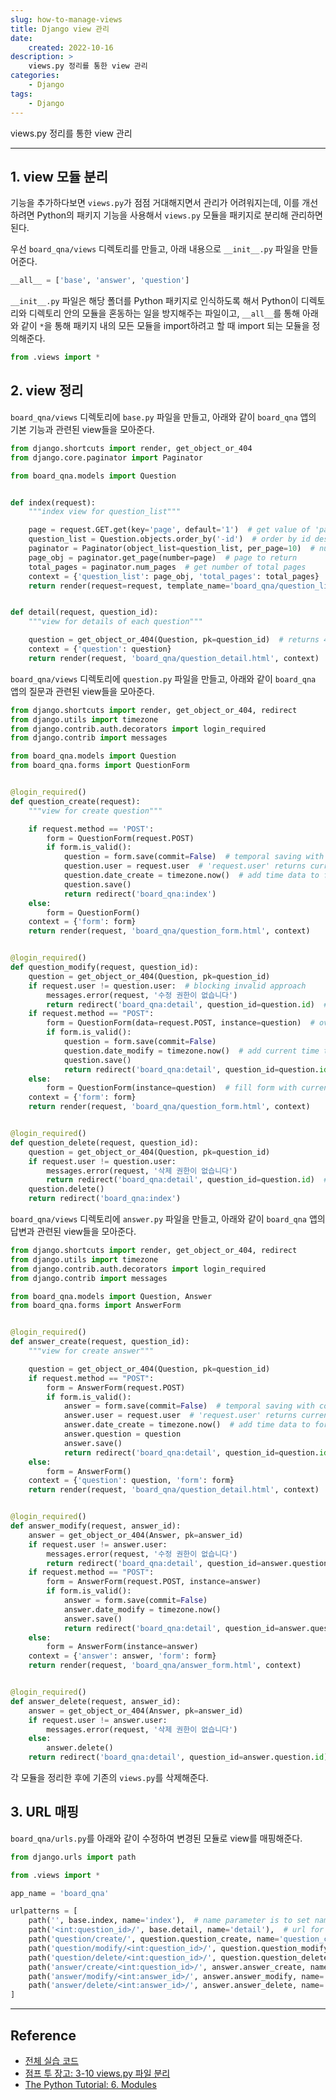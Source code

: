 ```yaml
---
slug: how-to-manage-views
title: Django view 관리
date:
    created: 2022-10-16
description: >
    views.py 정리를 통한 view 관리
categories:
    - Django
tags:
    - Django
---
```


views.py 정리를 통한 view 관리  

<!-- more -->

---

## 1. view 모듈 분리

기능을 추가하다보면 `views.py`가 점점 거대해지면서 관리가 어려워지는데, 이를 개선하려면 Python의 패키지 기능을 사용해서 `views.py` 모듈을 패키지로 분리해 관리하면 된다.  

우선 `board_qna/views` 디렉토리를 만들고, 아래 내용으로 `__init__.py` 파일을 만들어준다.  

```python title="__init__.py"
__all__ = ['base', 'answer', 'question']
```

`__init__.py` 파일은 해당 폴더를 Python 패키지로 인식하도록 해서 Python이 디렉토리와 디렉토리 안의 모듈을 혼동하는 일을 방지해주는 파일이고, `__all__`를 통해 아래와 같이 `*`을 통해 패키지 내의 모든 모듈을 import하려고 할 때 import 되는 모듈을 정의해준다.  

```python title="__init__.py"
from .views import *
```

## 2. view 정리

`board_qna/views` 디렉토리에 `base.py` 파일을 만들고, 아래와 같이 `board_qna` 앱의 기본 기능과 관련된 view들을 모아준다.  

```python title="base.py"
from django.shortcuts import render, get_object_or_404
from django.core.paginator import Paginator

from board_qna.models import Question


def index(request):
    """index view for question_list"""

    page = request.GET.get(key='page', default='1')  # get value of 'page' from HTTP Request
    question_list = Question.objects.order_by('-id')  # order by id desc
    paginator = Paginator(object_list=question_list, per_page=10)  # number of object per page
    page_obj = paginator.get_page(number=page)  # page to return
    total_pages = paginator.num_pages  # get number of total pages
    context = {'question_list': page_obj, 'total_pages': total_pages}  # total_page is for template filter
    return render(request=request, template_name='board_qna/question_list.html', context=context)


def detail(request, question_id):
    """view for details of each question"""

    question = get_object_or_404(Question, pk=question_id)  # returns 404 instead of 500 when requested not existing question_id
    context = {'question': question}
    return render(request, 'board_qna/question_detail.html', context)
```

`board_qna/views` 디렉토리에 `question.py` 파일을 만들고, 아래와 같이 `board_qna` 앱의 질문과 관련된 view들을 모아준다.  

```python title="question.py"
from django.shortcuts import render, get_object_or_404, redirect
from django.utils import timezone
from django.contrib.auth.decorators import login_required
from django.contrib import messages

from board_qna.models import Question
from board_qna.forms import QuestionForm


@login_required()
def question_create(request):
    """view for create question"""

    if request.method == 'POST':
        form = QuestionForm(request.POST)
        if form.is_valid():
            question = form.save(commit=False)  # temporal saving with commit=False option
            question.user = request.user  # 'request.user' returns current login user
            question.date_create = timezone.now()  # add time data to form
            question.save()
            return redirect('board_qna:index')
    else:
        form = QuestionForm()
    context = {'form': form}
    return render(request, 'board_qna/question_form.html', context)


@login_required()
def question_modify(request, question_id):
    question = get_object_or_404(Question, pk=question_id)
    if request.user != question.user:  # blocking invalid approach
        messages.error(request, '수정 권한이 없습니다')
        return redirect('board_qna:detail', question_id=question.id)  # type: ignore
    if request.method == "POST":
        form = QuestionForm(data=request.POST, instance=question)  # override instance with requested POST
        if form.is_valid():
            question = form.save(commit=False)
            question.date_modify = timezone.now()  # add current time to form
            question.save()
            return redirect('board_qna:detail', question_id=question.id)
    else:
        form = QuestionForm(instance=question)  # fill form with current context
    context = {'form': form}
    return render(request, 'board_qna/question_form.html', context)


@login_required()
def question_delete(request, question_id):
    question = get_object_or_404(Question, pk=question_id)
    if request.user != question.user:
        messages.error(request, '삭제 권한이 없습니다')
        return redirect('board_qna:detail', question_id=question.id)  # type: ignore
    question.delete()
    return redirect('board_qna:index')
```

`board_qna/views` 디렉토리에 `answer.py` 파일을 만들고, 아래와 같이 `board_qna` 앱의 답변과 관련된 view들을 모아준다.  

```python title="answer.py"
from django.shortcuts import render, get_object_or_404, redirect
from django.utils import timezone
from django.contrib.auth.decorators import login_required
from django.contrib import messages

from board_qna.models import Question, Answer
from board_qna.forms import AnswerForm


@login_required()
def answer_create(request, question_id):
    """view for create answer"""

    question = get_object_or_404(Question, pk=question_id)
    if request.method == "POST":
        form = AnswerForm(request.POST)
        if form.is_valid():
            answer = form.save(commit=False)  # temporal saving with commit=False option
            answer.user = request.user  # 'request.user' returns current login user
            answer.date_create = timezone.now()  # add time data to form
            answer.question = question
            answer.save()
            return redirect('board_qna:detail', question_id=question.id)  # type: ignore
    else:
        form = AnswerForm()
    context = {'question': question, 'form': form}
    return render(request, 'board_qna/question_detail.html', context)


@login_required()
def answer_modify(request, answer_id):
    answer = get_object_or_404(Answer, pk=answer_id)
    if request.user != answer.user:
        messages.error(request, '수정 권한이 없습니다')
        return redirect('board_qna:detail', question_id=answer.question.id)  # type: ignore
    if request.method == "POST":
        form = AnswerForm(request.POST, instance=answer)
        if form.is_valid():
            answer = form.save(commit=False)
            answer.date_modify = timezone.now()
            answer.save()
            return redirect('board_qna:detail', question_id=answer.question.id)
    else:
        form = AnswerForm(instance=answer)
    context = {'answer': answer, 'form': form}
    return render(request, 'board_qna/answer_form.html', context)


@login_required()
def answer_delete(request, answer_id):
    answer = get_object_or_404(Answer, pk=answer_id)
    if request.user != answer.user:
        messages.error(request, '삭제 권한이 없습니다')
    else:
        answer.delete()
    return redirect('board_qna:detail', question_id=answer.question.id)  # type: ignore
```

각 모듈을 정리한 후에 기존의 `views.py`를 삭제해준다.  

## 3. URL 매핑

`board_qna/urls.py`를 아래와 같이 수정하여 변경된 모듈로 view를 매핑해준다.  

```python title="urls.py"
from django.urls import path

from .views import *

app_name = 'board_qna'

urlpatterns = [
    path('', base.index, name='index'),  # name parameter is to set name of url variable for template
    path('<int:question_id>/', base.detail, name='detail'),  # url for listing board_qna
    path('question/create/', question.question_create, name='question_create'),
    path('question/modify/<int:question_id>/', question.question_modify, name='question_modify'),
    path('question/delete/<int:question_id>/', question.question_delete, name='question_delete'),
    path('answer/create/<int:question_id>/', answer.answer_create, name='answer_create'),
    path('answer/modify/<int:answer_id>/', answer.answer_modify, name='answer_modify'),
    path('answer/delete/<int:answer_id>/', answer.answer_delete, name='answer_delete'),
]
```

---
## Reference
- [전체 실습 코드](https://github.com/djccnt15/study_django)
- [점프 투 장고: 3-10 views.py 파일 분리](https://wikidocs.net/71657)
- [The Python Tutorial: 6. Modules](https://docs.python.org/3/tutorial/modules.html)